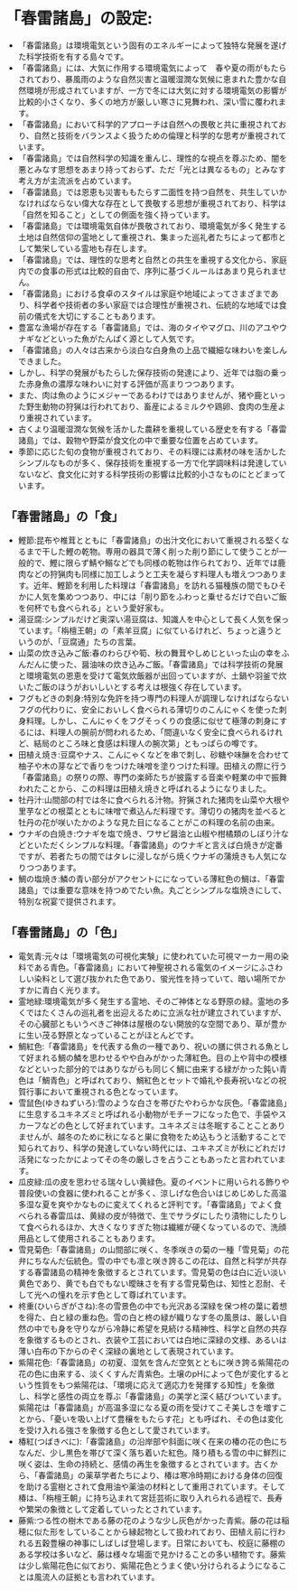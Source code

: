 # 「春雷諸島」の設定:

* 「春雷諸島」は環境電気という固有のエネルギーによって独特な発展を遂げた科学技術を有する島々です。
* 「春雷諸島」には、大気に作用する環境電気によって　春や夏の雨がもたらされており、暴風雨のような自然災害と温暖湿潤な気候に恵まれた豊かな自然環境が形成されていますが、一方で冬には大気に対する環境電気の影響が比較的小さくなり、多くの地方が厳しい寒さに見舞われ、深い雪に覆われます。
* 「春雷諸島」において科学的アプローチは自然への畏敬と共に重視されており、自然と技術をバランスよく扱うための倫理と科学的な思考が重視されています。
* 「春雷諸島」では自然科学の知識を重んじ、理性的な視点を尊ぶため、闇を悪とみなす思想をあまり持っておらず、ただ「光とは異なるもの」とみなす考え方が主流派を占めています。
* 「春雷諸島」では恩恵も災害ももたらす二面性を持つ自然を、共生していかなければならない偉大な存在として畏敬する思想が重視されており、科学は「自然を知ること」としての側面を強く持っています。
* 「春雷諸島」では環境電気自体が畏敬されており、環境電気が多く発生する土地は自然信仰の霊地として重視され、集まった巡礼者たちによって都市として繁栄している霊地も存在します。
* 「春雷諸島」では、理性的な思考と自然との共生を重視する文化から、家庭内での食事の形式は比較的自由で、序列に基づくルールはあまり見られません。
* 「春雷諸島」における食卓のスタイルは家庭や地域によってさまざまであり、科学者や技術者の多い家庭では合理性が重視され、伝統的な地域では食前の儀式を大切にすることもあります。
* 豊富な漁場が存在する「春雷諸島」では、海のタイやマグロ、川のアユやウナギなどといった魚がたんぱく源として人気です。
* 「春雷諸島」の人々は古来から淡白な白身魚の上品で繊細な味わいを楽しんできました。
* しかし、科学の発展がもたらした保存技術の発達により、近年では脂の乗った赤身魚の濃厚な味わいに対する評価が高まりつつあります。
* また、肉は魚のようにメジャーであるわけではありませんが、猪や鹿といった野生動物の狩猟は行われており、畜産によるミルクや鶏卵、食肉の生産より重視されています。
* 古くより温暖湿潤な気候を活かした農耕を重視している歴史を有する「春雷諸島」では、穀物や野菜が食文化の中で重要な位置を占めています。
* 季節に応じた旬の食物が重視されており、その料理には素材の味を活かしたシンプルなものが多く、保存技術を重視する一方で化学調味料は発達していないなど、食文化に対する科学技術の影響は比較的小さなものにとどまっています。

## 「春雷諸島」の「食」

* 鰹節:昆布や椎茸とともに「春雷諸島」の出汁文化において重視される堅くなるまで干した鰹の乾物。専用の器具で薄く削った削り節にして使うことが一般的で、鰹に限らず鯖や鰯などでも同様の乾物は作られており、近年では鹿肉などの狩猟肉も同様に加工しようと工夫を凝らす料理人も増えつつあります。近年、鰹節を利用した料理は「春雷諸島」を訪れる猫種族の間でもひそかに人気を集めつつあり、中には「削り節をふわっと乗せるだけで白いご飯を何杯でも食べられる」という愛好家も。
* 湯豆腐:シンプルだけど奥深い湯豆腐は、知識人を中心として長く人気を保っています。「栴檀王朝」の「素羊豆腐」に似ているけれど、ちょっと違うというのが、「豆腐通」たちの言葉。
* 山菜の炊き込みご飯:春のわらびや筍、秋の舞茸やしめじといった山の幸をふんだんに使った、醤油味の炊き込みご飯。「春雷諸島」では科学技術の発展と環境電気の恩恵を受けて電気炊飯器が出回っていますが、土鍋や羽釜で炊いたご飯のほうがおいしいとする考えは根強く存在しています。
* フグもどきの刺身:特別な免許を持つ専門の料理人が調理しなければならないフグの代わりに、安全においしく食べられる薄切りのこんにゃくを使った刺身料理。しかし、こんにゃくをフグそっくりの食感に似せて極薄の刺身にするには、料理人の腕前が問われるため、「間違いなく安全に食べられるけれど、結局のところ味と食感は料理人の腕次第」ともっぱらの噂です。
* 田植え焼き:豆腐やナス、こんにゃくなどを串で刺し、砂糖や味醂を合わせて柚子や木の芽などで香りをつけた味噌を塗りつけた料理。田植えの際に行う「春雷諸島」の祭りの際、専門の楽師たちが披露する音楽や軽業の中で振舞われたことから、この料理は田植え焼きと呼ばれるようになりました。
* 牡丹汁:山間部の村では冬に食べられる汁物。狩猟された猪肉を山菜や大根や里芋などの根菜とともに味噌で煮込んだ料理です。薄切りの猪肉を並べると牡丹の花が咲いたかのような見た目になることがこの料理の名前の由来。
* ウナギの白焼き:ウナギを塩で焼き、ワサビ醤油と山椒や柑橘類のしぼり汁などといただくシンプルな料理。「春雷諸島」のウナギと言えば白焼きが定番ですが、若者たちの間ではタレに浸しながら焼くウナギの蒲焼きも人気になりつつあります。
* 鯛の塩焼き:鱗の青い部分がアクセントにになっている薄紅色の鯛は、「春雷諸島」では重要な意味を持つめでたい魚。丸ごとシンプルな塩焼きにして、特別な祝宴で提供されます。

## 「春雷諸島」の「色」

* 電気青:元々は「環境電気の可視化実験」に使われていた可視マーカー用の染料である青色。「春雷諸島」において神聖視される電気のイメージにふさわしい染料として選び抜かれた色であり、蛍光性を持っていて、暗い場所でかすかに青白く光ります。
* 霊地緑:環境電気が多く発生する霊地、そのご神体となる野原の緑。霊地の多くではたくさんの巡礼者を出迎えるために立派な社が建立されていますが、その心臓部ともいうべきご神体は屋根のない開放的な空間であり、草が豊かに生い茂る野原となっていることがほとんどです。
* 鯛紅色:「春雷諸島」を代表する魚の一種であり、祝いの膳に供される魚として好まれる鯛の鱗を思わせるやや白みがかった薄紅色。目の上や背中の模様などといった部分的ではありながらも同じく鯛に由来する緑がかった鈍い青色は「鯛青色」と呼ばれており、鯛紅色とセットで婚礼や長寿祝いなどの祝賀行事において重視される色となっています。
* 雪鼠色(ゆきねずいろ):雪のような白さを帯びたやわらかな灰色。「春雷諸島」に生息するユキネズミと呼ばれる小動物がモチーフになった色で、手袋やスカーフなどの色として好まれています。ユキネズミは冬眠することことありませんが、越冬のために秋になると巣に食物をため込もうと活動することで知られており、科学の発達していない時代には、ユキネズミが秋にどれだけ活発になったかによってその冬の厳しさを占うこともあったと言われています。
* 瓜皮緑:瓜の皮を思わせる瑞々しい黄緑色。夏のイベントに用いられる飾りや普段使いの食器に使われることが多く、涼しげな色合いはじめじめした高温多湿な夏を爽やかなものに変えてくれると評判です。「春雷諸島」でよく食べられる春雷瓜は、黄緑の皮が特徴で、生でサラダにしたり漬物にしたりして食べられるほか、大きくなりすぎた物は繊維が硬くなっているので、洗顔用品として使用されることもあります。
* 雪見菊色:「春雷諸島」の山間部に咲く、冬季咲きの菊の一種「雪見菊」の花弁にちなんだ伝統色。雪の中でも凛と咲き誇るこの花は、自然と科学が共存する春雷諸島の精神を象徴するとされています。雪見菊の色は白に近い淡い黄色であり、黄でも白でもない曖昧さを有する雪見菊色は、知性と忍耐、そして光への憧れを示す色として尊ばれています。
* 柊重(ひいらぎがさね):冬の雪景色の中でも光沢ある深緑を保つ柊の葉に着想を得た、白と緑の重ね色。雪の白と柊の緑が織りなす冬の風景は、厳しい自然の中でも身を守りながら冷静に希望を見続ける精神性、科学と自然の共存を象徴するものとされ、衣装や工芸においては白地に深緑の文様、あるいは薄い白布の下からのぞく深緑の裏地として表現されています。
* 紫陽花色:「春雷諸島」の初夏、湿気を含んだ空気とともに咲き誇る紫陽花の花の色に由来する、淡くくすんだ青紫色。土壌のpHによって色が変化するという性質をもつ紫陽花は、「環境に応えて適応力を発揮する知性」を象徴し、科学と感性の両立を尊ぶ「春雷諸島」の美学と深く結びついています。紫陽花は「春雷諸島」が高温多湿になる夏の雨を受けてこそ美しさを増すことから、「憂いを吸い上げて豊穣をもたらす花」とも呼ばれ、その色は変化を受け入れる強さを象徴する色として愛されています。
* 椿紅(つばきべに):「春雷諸島」の沿岸部や斜面に咲く在来の椿の花の色にちなんだ、少し黒色を帯びて深く落ち着いた紅色。降り積もる雪の中に鮮烈に咲く姿は、生命の持続と、感情の再生を象徴するとされています。古くから、「春雷諸島」の薬草学者たちにより、椿は寒冷時期における身体の回復を助ける霊樹とされて食用油や薬油の材料として重用されています。そして椿は、「栴檀王朝」に持ち込まれて宮廷芸術に取り入れられる過程で、長寿や繁栄の象徴として定着していったとされています。
* 藤紫:つる性の樹木である藤の花のような少し灰色がかった青紫。藤の花は稲穂に似た形をしていることから縁起物として扱われており、田植え前に行われる五穀豊穣の神事にしばしば登場します。日常においても、校庭に藤棚のある学校は多いなど、藤は様々な場面で見かけることの多い植物です。藤紫は少し紫陽花色に似ており、紫陽花色とうまく使い分けられるようになることは風流人の証拠とも言われています。
